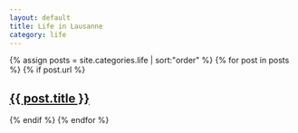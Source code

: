 ```yaml
---
layout: default
title: Life in Lausanne
category: life
---
```


<div>
  {% assign posts = site.categories.life | sort:"order" %}
  {% for post in posts %}
    {% if post.url %}      
        <h2><a href="{{ post.url }}">{{ post.title }}</a></h2>
        <!-- {{ post.excerpt }} -->
    {% endif %}
  {% endfor %}
</div>